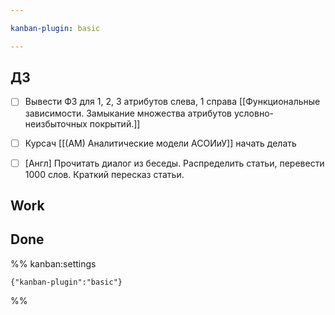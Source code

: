 ```yaml
---

kanban-plugin: basic

---
```


## ДЗ

- [ ] Вывести ФЗ для 1, 2, 3 атрибутов слева, 1 справа [[Функциональные зависимости. Замыкание множества атрибутов условно-неизбыточных покрытий.]]
- [ ] Курсач [[(АМ) Аналитические модели АСОИиУ]] начать делать
- [ ] [Англ] Прочитать диалог из беседы. Распределить статьи, перевести 1000 слов. Краткий пересказ статьи.


## Work



## Done





%% kanban:settings
```
{"kanban-plugin":"basic"}
```
%%
